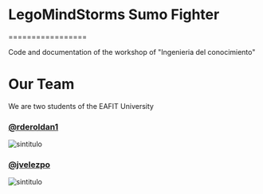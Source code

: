 # LegoMindStorms Sumo Fighter
=================

Code and documentation of the workshop of "Ingenieria del conocimiento"

# Our Team

We are two students of the EAFIT University
### [@rderoldan1]("http://github.com/rderoldan1")
![sintitulo](http://www.gravatar.com/avatar/1a85077190b4ee090e7e1495ee556384.png "@rderoldan1")
### [@jvelezpo]("http://github.com/jvelezpo")
![sintitulo](http://www.gravatar.com/avatar/daffeb48ed3f37926a6de6c40ba057a7.png "@jvelezpo")

